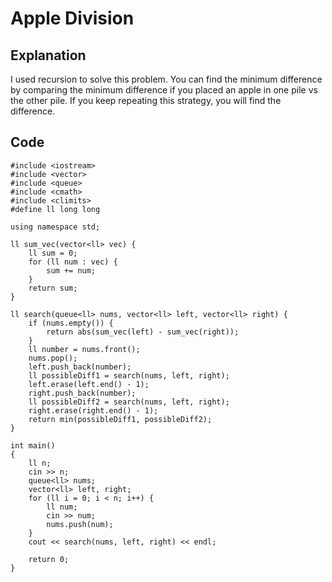 # Apple Division
## Explanation
I used recursion to solve this problem. You can find the minimum difference by comparing 
the minimum difference if you placed an apple in one pile vs the other pile. If you keep 
repeating this strategy, you will find the difference.
## Code
    #include <iostream>
    #include <vector>
    #include <queue>
    #include <cmath>
    #include <climits>
    #define ll long long

    using namespace std;

    ll sum_vec(vector<ll> vec) {
        ll sum = 0;
        for (ll num : vec) {
            sum += num;
        }
        return sum;
    }

    ll search(queue<ll> nums, vector<ll> left, vector<ll> right) {
        if (nums.empty()) {
            return abs(sum_vec(left) - sum_vec(right));
        }
        ll number = nums.front();
        nums.pop();
        left.push_back(number);
        ll possibleDiff1 = search(nums, left, right);
        left.erase(left.end() - 1);
        right.push_back(number);
        ll possibleDiff2 = search(nums, left, right);
        right.erase(right.end() - 1);
        return min(possibleDiff1, possibleDiff2);
    }

    int main()
    {
        ll n;
        cin >> n;
        queue<ll> nums;
        vector<ll> left, right;
        for (ll i = 0; i < n; i++) {
            ll num;
            cin >> num;
            nums.push(num);
        }
        cout << search(nums, left, right) << endl;
        
        return 0;
    }